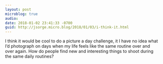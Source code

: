 ```yaml
---
layout: post
microblog: true
audio: 
date: 2018-01-02 23:41:33 -0700
guid: http://jsorge.micro.blog/2018/01/03/i-think-it.html
---
```

I think it would be cool to do a picture a day challenge,  it I have no idea what I’d photograph on days when my life feels like the same routine over and over again. How do people find new and interesting things to shoot during the same daily routines?
